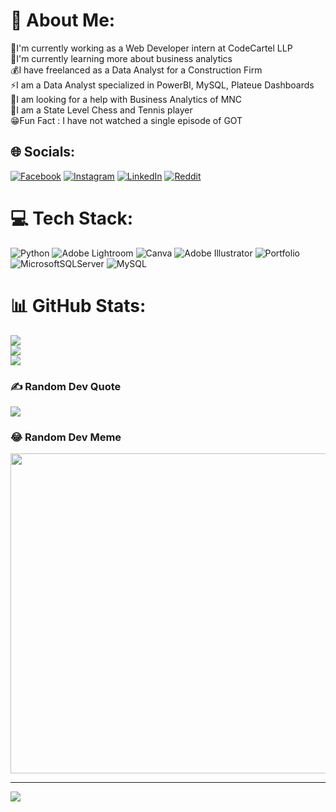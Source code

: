 # 💫 About Me:
🏢I'm currently working as a  Web Developer intern at CodeCartel LLP<br>🌱I'm currently learning more about business analytics<br>💰I have freelanced as a Data Analyst for a Construction Firm<br>⚡I am a Data Analyst specialized in PowerBI, MySQL, Plateue Dashboards<br>🤔I am looking for a help with Business Analytics of MNC<br>🎾I am a State Level Chess and Tennis player <br>😁Fun Fact : I have not watched a single episode of GOT<br>


## 🌐 Socials:
[![Facebook](https://img.shields.io/badge/Facebook-%231877F2.svg?logo=Facebook&logoColor=white)](https://facebook.com/https://www.facebook.com/abhijeet.wagh.9843) [![Instagram](https://img.shields.io/badge/Instagram-%23E4405F.svg?logo=Instagram&logoColor=white)](https://instagram.com/__abhi46_) [![LinkedIn](https://img.shields.io/badge/LinkedIn-%230077B5.svg?logo=linkedin&logoColor=white)](https://linkedin.com/in/https://www.linkedin.com/in/abhijeet-wagh-6828a3263) [![Reddit](https://img.shields.io/badge/Reddit-%23FF4500.svg?logo=Reddit&logoColor=white)](https://reddit.com/user/abhi9421) 

# 💻 Tech Stack:
![Python](https://img.shields.io/badge/python-3670A0?style=for-the-badge&logo=python&logoColor=ffdd54) ![Adobe Lightroom](https://img.shields.io/badge/Adobe%20Lightroom-31A8FF.svg?style=for-the-badge&logo=Adobe%20Lightroom&logoColor=white) ![Canva](https://img.shields.io/badge/Canva-%2300C4CC.svg?style=for-the-badge&logo=Canva&logoColor=white) ![Adobe Illustrator](https://img.shields.io/badge/adobeillustrator-%23FF9A00.svg?style=for-the-badge&logo=adobeillustrator&logoColor=white) ![Portfolio](https://img.shields.io/badge/Portfolio-%23000000.svg?style=for-the-badge&logo=firefox&logoColor=#FF7139) ![MicrosoftSQLServer](https://img.shields.io/badge/Microsoft%20SQL%20Sever-CC2927?style=for-the-badge&logo=microsoft%20sql%20server&logoColor=white) ![MySQL](https://img.shields.io/badge/mysql-%2300f.svg?style=for-the-badge&logo=mysql&logoColor=white)
# 📊 GitHub Stats:
![](https://github-readme-stats.vercel.app/api?username=abhijeetwagh21&theme=radical&hide_border=false&include_all_commits=true&count_private=false)<br/>
![](https://github-readme-streak-stats.herokuapp.com/?user=abhijeetwagh21&theme=radical&hide_border=false)<br/>
![](https://github-readme-stats.vercel.app/api/top-langs/?username=abhijeetwagh21&theme=radical&hide_border=false&include_all_commits=true&count_private=false&layout=compact)

### ✍️ Random Dev Quote
![](https://quotes-github-readme.vercel.app/api?type=horizontal&theme=radical)

### 😂 Random Dev Meme
<img src="https://random-memer.herokuapp.com/" width="512px"/>

---
[![](https://visitcount.itsvg.in/api?id=abhijeetwagh21&icon=0&color=1)](https://visitcount.itsvg.in)
